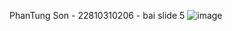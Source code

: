PhanTung Son - 22810310206 - bai slide 5
![image](https://github.com/user-attachments/assets/7da286cd-212a-4442-943d-d1f9f75caf07)

